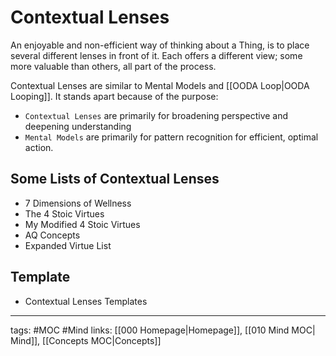 # Contextual Lenses
An enjoyable and non-efficient way of thinking about a Thing, is to place several different lenses in front of it. Each offers a different view; some more valuable than others, all part of the process.

Contextual Lenses are similar to Mental Models and [[OODA Loop|OODA Looping]]. It stands apart because of the purpose:

- `Contextual Lenses` are primarily for broadening perspective and deepening understanding
- `Mental Models` are primarily for pattern recognition for efficient, optimal action. 

## Some Lists of Contextual Lenses
- 7 Dimensions of Wellness
- The 4 Stoic Virtues
- My Modified 4 Stoic Virtues
- AQ Concepts
- Expanded Virtue List

## Template
- Contextual Lenses Templates

---
tags: #MOC #Mind
links: [[000 Homepage|Homepage]], [[010 Mind MOC| Mind]], [[Concepts MOC|Concepts]]


